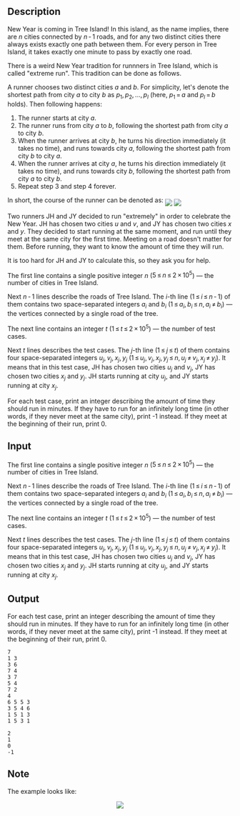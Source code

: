 ## Description

<div><p>New Year is coming in Tree Island! In this island, as the name implies, there are <span class="tex-span"><i>n</i></span> cities connected by <span class="tex-span"><i>n</i> - 1</span> roads, and for any two distinct cities there always exists exactly one path between them. For every person in Tree Island, it takes exactly one minute to pass by exactly one road.</p><p>There is a weird New Year tradition for runnners in Tree Island, which is called "extreme run". This tradition can be done as follows.</p><p>A runner chooses two distinct cities <span class="tex-span"><i>a</i></span> and <span class="tex-span"><i>b</i></span>. For simplicity, let's denote the shortest path from city <span class="tex-span"><i>a</i></span> to city <span class="tex-span"><i>b</i></span> as <span class="tex-span"><i>p</i><sub class="lower-index">1</sub>, <i>p</i><sub class="lower-index">2</sub>, ..., <i>p</i><sub class="lower-index"><i>l</i></sub></span> (here, <span class="tex-span"><i>p</i><sub class="lower-index">1</sub> = <i>a</i></span> and <span class="tex-span"><i>p</i><sub class="lower-index"><i>l</i></sub> = <i>b</i></span> holds). Then following happens:</p><ol> <li> The runner starts at city <span class="tex-span"><i>a</i></span>. </li><li> The runner runs from city <span class="tex-span"><i>a</i></span> to <span class="tex-span"><i>b</i></span>, following the shortest path from city <span class="tex-span"><i>a</i></span> to city <span class="tex-span"><i>b</i></span>. </li><li> When the runner arrives at city <span class="tex-span"><i>b</i></span>, he turns his direction immediately (it takes no time), and runs towards city <span class="tex-span"><i>a</i></span>, following the shortest path from city <span class="tex-span"><i>b</i></span> to city <span class="tex-span"><i>a</i></span>. </li><li> When the runner arrives at city <span class="tex-span"><i>a</i></span>, he turns his direction immediately (it takes no time), and runs towards city <span class="tex-span"><i>b</i></span>, following the shortest path from city <span class="tex-span"><i>a</i></span> to city <span class="tex-span"><i>b</i></span>. </li><li> Repeat step 3 and step 4 forever. </li></ol><p>In short, the course of the runner can be denoted as: <img align="middle" class="tex-formula" src="file://RNiXwVJo.png" style="max-width: 100.0%;max-height: 100.0%;"> <img align="middle" class="tex-formula" src="file://0l5MjDjU.png" style="max-width: 100.0%;max-height: 100.0%;"></p><p>Two runners JH and JY decided to run "extremely" in order to celebrate the New Year. JH has chosen two cities <span class="tex-span"><i>u</i></span> and <span class="tex-span"><i>v</i></span>, and JY has chosen two cities <span class="tex-span"><i>x</i></span> and <span class="tex-span"><i>y</i></span>. They decided to start running at the same moment, and run until they meet at the same city for the first time. Meeting on a road doesn't matter for them. Before running, they want to know the amount of time they will run.</p><p>It is too hard for JH and JY to calculate this, so they ask you for help.</p></div><div class="input-specification"><p>The first line contains a single positive integer <span class="tex-span"><i>n</i></span> (<span class="tex-span">5 ≤ <i>n</i> ≤ 2 × 10<sup class="upper-index">5</sup></span>) — the number of cities in Tree Island.</p><p>Next <span class="tex-span"><i>n</i> - 1</span> lines describe the roads of Tree Island. The <span class="tex-span"><i>i</i></span>-th line (<span class="tex-span">1 ≤ <i>i</i> ≤ <i>n</i> - 1</span>) of them contains two space-separated integers <span class="tex-span"><i>a</i><sub class="lower-index"><i>i</i></sub></span> and <span class="tex-span"><i>b</i><sub class="lower-index"><i>i</i></sub></span> (<span class="tex-span">1 ≤ <i>a</i><sub class="lower-index"><i>i</i></sub>, <i>b</i><sub class="lower-index"><i>i</i></sub> ≤ <i>n</i>, <i>a</i><sub class="lower-index"><i>i</i></sub> ≠ <i>b</i><sub class="lower-index"><i>i</i></sub></span>) — the vertices connected by a single road of the tree.</p><p>The next line contains an integer <span class="tex-span"><i>t</i></span> (<span class="tex-span">1 ≤ <i>t</i> ≤ 2 × 10<sup class="upper-index">5</sup></span>) — the number of test cases.</p><p>Next <span class="tex-span"><i>t</i></span> lines describes the test cases. The <span class="tex-span"><i>j</i></span>-th line (<span class="tex-span">1 ≤ <i>j</i> ≤ <i>t</i></span>) of them contains four space-separated integers <span class="tex-span"><i>u</i><sub class="lower-index"><i>j</i></sub>, <i>v</i><sub class="lower-index"><i>j</i></sub>, <i>x</i><sub class="lower-index"><i>j</i></sub>, <i>y</i><sub class="lower-index"><i>j</i></sub></span> (<span class="tex-span">1 ≤ <i>u</i><sub class="lower-index"><i>j</i></sub>, <i>v</i><sub class="lower-index"><i>j</i></sub>, <i>x</i><sub class="lower-index"><i>j</i></sub>, <i>y</i><sub class="lower-index"><i>j</i></sub> ≤ <i>n</i>, <i>u</i><sub class="lower-index"><i>j</i></sub> ≠ <i>v</i><sub class="lower-index"><i>j</i></sub>, <i>x</i><sub class="lower-index"><i>j</i></sub> ≠ <i>y</i><sub class="lower-index"><i>j</i></sub></span>). It means that in this test case, JH has chosen two cities <span class="tex-span"><i>u</i><sub class="lower-index"><i>j</i></sub></span> and <span class="tex-span"><i>v</i><sub class="lower-index"><i>j</i></sub></span>, JY has chosen two cities <span class="tex-span"><i>x</i><sub class="lower-index"><i>j</i></sub></span> and <span class="tex-span"><i>y</i><sub class="lower-index"><i>j</i></sub></span>. JH starts running at city <span class="tex-span"><i>u</i><sub class="lower-index"><i>j</i></sub></span>, and JY starts running at city <span class="tex-span"><i>x</i><sub class="lower-index"><i>j</i></sub></span>.</p></div><div class="output-specification"><p>For each test case, print an integer describing the amount of time they should run in minutes. If they have to run for an infinitely long time (in other words, if they never meet at the same city), print -1 instead. If they meet at the beginning of their run, print 0.</p></div>

## Input

<p>The first line contains a single positive integer <span class="tex-span"><i>n</i></span> (<span class="tex-span">5 ≤ <i>n</i> ≤ 2 × 10<sup class="upper-index">5</sup></span>) — the number of cities in Tree Island.</p><p>Next <span class="tex-span"><i>n</i> - 1</span> lines describe the roads of Tree Island. The <span class="tex-span"><i>i</i></span>-th line (<span class="tex-span">1 ≤ <i>i</i> ≤ <i>n</i> - 1</span>) of them contains two space-separated integers <span class="tex-span"><i>a</i><sub class="lower-index"><i>i</i></sub></span> and <span class="tex-span"><i>b</i><sub class="lower-index"><i>i</i></sub></span> (<span class="tex-span">1 ≤ <i>a</i><sub class="lower-index"><i>i</i></sub>, <i>b</i><sub class="lower-index"><i>i</i></sub> ≤ <i>n</i>, <i>a</i><sub class="lower-index"><i>i</i></sub> ≠ <i>b</i><sub class="lower-index"><i>i</i></sub></span>) — the vertices connected by a single road of the tree.</p><p>The next line contains an integer <span class="tex-span"><i>t</i></span> (<span class="tex-span">1 ≤ <i>t</i> ≤ 2 × 10<sup class="upper-index">5</sup></span>) — the number of test cases.</p><p>Next <span class="tex-span"><i>t</i></span> lines describes the test cases. The <span class="tex-span"><i>j</i></span>-th line (<span class="tex-span">1 ≤ <i>j</i> ≤ <i>t</i></span>) of them contains four space-separated integers <span class="tex-span"><i>u</i><sub class="lower-index"><i>j</i></sub>, <i>v</i><sub class="lower-index"><i>j</i></sub>, <i>x</i><sub class="lower-index"><i>j</i></sub>, <i>y</i><sub class="lower-index"><i>j</i></sub></span> (<span class="tex-span">1 ≤ <i>u</i><sub class="lower-index"><i>j</i></sub>, <i>v</i><sub class="lower-index"><i>j</i></sub>, <i>x</i><sub class="lower-index"><i>j</i></sub>, <i>y</i><sub class="lower-index"><i>j</i></sub> ≤ <i>n</i>, <i>u</i><sub class="lower-index"><i>j</i></sub> ≠ <i>v</i><sub class="lower-index"><i>j</i></sub>, <i>x</i><sub class="lower-index"><i>j</i></sub> ≠ <i>y</i><sub class="lower-index"><i>j</i></sub></span>). It means that in this test case, JH has chosen two cities <span class="tex-span"><i>u</i><sub class="lower-index"><i>j</i></sub></span> and <span class="tex-span"><i>v</i><sub class="lower-index"><i>j</i></sub></span>, JY has chosen two cities <span class="tex-span"><i>x</i><sub class="lower-index"><i>j</i></sub></span> and <span class="tex-span"><i>y</i><sub class="lower-index"><i>j</i></sub></span>. JH starts running at city <span class="tex-span"><i>u</i><sub class="lower-index"><i>j</i></sub></span>, and JY starts running at city <span class="tex-span"><i>x</i><sub class="lower-index"><i>j</i></sub></span>.</p>

## Output

<p>For each test case, print an integer describing the amount of time they should run in minutes. If they have to run for an infinitely long time (in other words, if they never meet at the same city), print -1 instead. If they meet at the beginning of their run, print 0.</p>





```input1
7
1 3
3 6
7 4
3 7
5 4
7 2
4
6 5 5 3
3 5 4 6
1 5 1 3
1 5 3 1

```




```output1
2
1
0
-1

```



## Note

<p>The example looks like:</p><center> <img class="tex-graphics" src="file://qcoQk1N1.png" style="max-width: 100.0%;max-height: 100.0%;"> </center>

